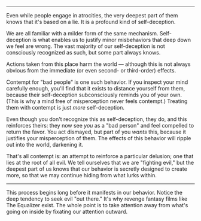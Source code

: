 
---

Even while people engage in atrocities, the very deepest part of them knows that it's based on a lie. It is a profound kind of self-deception.

We are all familiar with a milder form of the same mechanism. Self-deception is what enables us to justify minor misbehaviors that deep down we feel are wrong. The vast majority of our self-deception is not consciously recognized as such, but some part always knows.

Actions taken from this place harm the world — although this is not always obvious from the immediate (or even second- or third-order) effects.

Contempt for "bad people" is one such behavior. If you inspect your mind carefully enough, you'll find that it exists to distance yourself from them, because their self-deception subconsciously reminds you of your own. (This is why a mind free of misperception never feels contempt.) Treating them with contempt is just _more_ self-deception.

Even though you don't recognize this as self-deception, they do, and this reinforces theirs: they now see _you_ as a "bad person" and feel compelled to return the favor. You act dismayed, but part of you _wants_ this, because it justifies your misperception of them. The effects of this behavior will ripple out into the world, darkening it.

That's all contempt is: an attempt to reinforce a particular delusion; one that lies at the root of all evil. We tell ourselves that we are "fighting evil," but the deepest part of us knows that our behavior is secretly designed to create more, so that we may continue hiding from what lurks within.

---

This process begins long before it manifests in our behavior. Notice the deep tendency to seek evil "out there." It's why revenge fantasy films like The Equalizer exist. The whole point is to take attention away from what's going on inside by fixating our attention outward.

